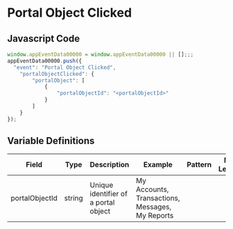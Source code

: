 # Portal Object Clicked

### 

## Javascript Code
```js
window.appEventData00000 = window.appEventData00000 || [];;;
appEventData00000.push({
  "event": "Portal Object Clicked",
    "portalObjectClicked": {
        "portalObject": [
            {
                "portalObjectId": "<portalObjectId>"
            }
        ]
    }
});
```

## Variable Definitions

|Field|Type|Description|Example|Pattern|Min Length|Max Length|Minimum|Maximum|Multiple Of|
| --- | --- | --- | --- | --- | --- | --- | --- | --- | --- |
|portalObjectId|string|Unique identifier of a portal object|My Accounts, Transactions, Messages, My Reports|||||||




